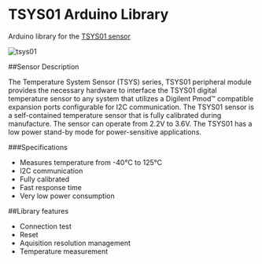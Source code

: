 # TSYS01 Arduino Library
Arduino library for the [TSYS01 sensor](http://www.te.com/usa-en/product-G-NICO-018.html)

![tsys01](http://www.te.com/content/dam/te-com/catalog/part/0GN/ICO/018/G-NICO-018-t1.jpg/jcr:content/renditions/product-details.png)

##Sensor Description

The Temperature System Sensor (TSYS) series, TSYS01 peripheral module provides the necessary hardware to interface the TSYS01 digital temperature sensor to any system that utilizes a Digilent Pmod™ compatible expansion ports configurable for I2C communication. The TSYS01 sensor is a self-contained temperature sensor that is  fully calibrated during manufacture. The sensor can operate from 2.2V to 3.6V. The TSYS01 has a low power stand-by mode for power-sensitive applications. 

###Specifications
* Measures temperature from -40°C to 125°C
*	I2C communication
*	Fully calibrated
*	Fast response time
*	Very low power consumption


##Library features
* Connection test
* Reset
* Aquisition resolution management
* Temperature measurement
